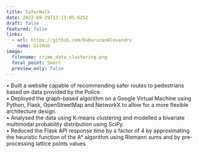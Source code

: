 ```yaml
---
title: SaferWalk
date: 2022-09-29T13:13:05.625Z
draft: false
featured: false
links:
  - url: https://github.com/BuburuzanAlexandru
    name: GitHub
image:
  filename: crime_data_clustering.png
  focal_point: Smart
  preview_only: false
---
```

• Built a website capable of recommending safer routes to pedestrians based on data provided by the Police. \
• Deployed the graph-based algorithm on a Google Virtual Machine using Python, Flask, OpenStreetMap and NetworkX to allow for a more flexible architecture design.\
• Analysed the data using K-means clustering and modelled a bivariate multimodal probability distribution using SciPy.\
• Reduced the Flask API response time by a factor of 4 by approximating the heuristic function of the A* algorithm using Riemann sums and by pre-processing lattice points values